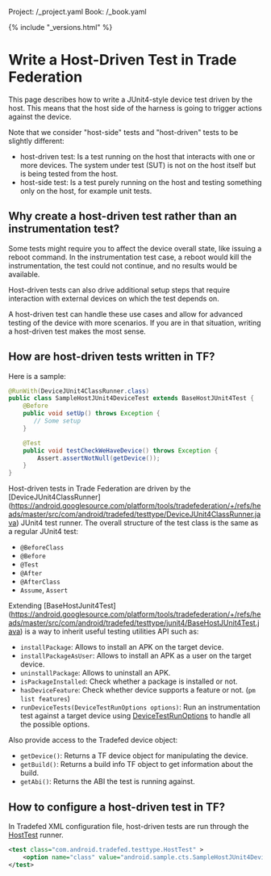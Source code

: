 Project: /_project.yaml
Book: /_book.yaml

{% include "_versions.html" %}

<!--
  Copyright 2019 The Android Open Source Project

  Licensed under the Apache License, Version 2.0 (the "License");
  you may not use this file except in compliance with the License.
  You may obtain a copy of the License at

      http://www.apache.org/licenses/LICENSE-2.0

  Unless required by applicable law or agreed to in writing, software
  distributed under the License is distributed on an "AS IS" BASIS,
  WITHOUT WARRANTIES OR CONDITIONS OF ANY KIND, either express or implied.
  See the License for the specific language governing permissions and
  limitations under the License.
-->

# Write a Host-Driven Test in Trade Federation

This page describes how to write a JUnit4-style device test driven by the host.
This means that the host side of the harness is going to trigger actions against
the device.

Note that we consider "host-side" tests and "host-driven" tests to be slightly
different:

*   host-driven test: Is a test running on the host that interacts with one or
    more devices. The system under test (SUT) is not on the host itself but is
    being tested from the host.
*   host-side test: Is a test purely running on the host and testing something
    only on the host, for example unit tests.

## Why create a host-driven test rather than an instrumentation test?

Some tests might require you to affect the device overall state, like issuing a
reboot command. In the instrumentation test case, a reboot would kill the
instrumentation, the test could not continue, and no results would be available.

Host-driven tests can also drive additional setup steps that require interaction
with external devices on which the test depends on.

A host-driven test can handle these use cases and allow for advanced testing of
the device with more scenarios. If you are in that situation, writing a
host-driven test makes the most sense.

## How are host-driven tests written in TF?

Here is a sample:

```java
@RunWith(DeviceJUnit4ClassRunner.class)
public class SampleHostJUnit4DeviceTest extends BaseHostJUnit4Test {
    @Before
    public void setUp() throws Exception {
       // Some setup
    }

    @Test
    public void testCheckWeHaveDevice() throws Exception {
        Assert.assertNotNull(getDevice());
    }
}
```

Host-driven tests in Trade Federation are driven by the [DeviceJUnit4ClassRunner]
(https://android.googlesource.com/platform/tools/tradefederation/+/refs/heads/master/src/com/android/tradefed/testtype/DeviceJUnit4ClassRunner.java)
JUnit4 test runner. The overall structure of the test class is the same as a
regular JUnit4 test:

*   `@BeforeClass`
*   `@Before`
*   `@Test`
*   `@After`
*   `@AfterClass`
*   `Assume`, `Assert`

Extending [BaseHostJunit4Test]
(https://android.googlesource.com/platform/tools/tradefederation/+/refs/heads/master/src/com/android/tradefed/testtype/junit4/BaseHostJUnit4Test.java)
is a way to inherit useful testing utilities API such as:

*   `installPackage`: Allows to install an APK on the target device.
*   `installPackageAsUser`: Allows to install an APK as a user on the target
     device.
*    `uninstallPackage`: Allows to uninstall an APK.
*    `isPackageInstalled`: Check whether a package is installed or not.
*    `hasDeviceFeature`: Check whether device supports a feature or not.
     (`pm list features`)
*    `runDeviceTests(DeviceTestRunOptions options)`: Run an instrumentation
     test against a target device using [DeviceTestRunOptions](https://android.googlesource.com/platform/tools/tradefederation/+/refs/heads/master/src/com/android/tradefed/testtype/junit4/DeviceTestRunOptions.java)
     to handle all the possible options.

Also provide access to the Tradefed device object:

*   `getDevice()`: Returns a TF device object for manipulating the device.
*   `getBuild()`: Returns a build info TF object to get information about the
    build.
*   `getAbi()`: Returns the ABI the test is running against.

## How to configure a host-driven test in TF?

In Tradefed XML configuration file, host-driven tests are run through the
[HostTest](https://android.googlesource.com/platform/tools/tradefederation/+/refs/heads/master/src/com/android/tradefed/testtype/HostTest.java)
runner.

```xml
<test class="com.android.tradefed.testtype.HostTest" >
    <option name="class" value="android.sample.cts.SampleHostJUnit4DeviceTest" />
</test>
```
